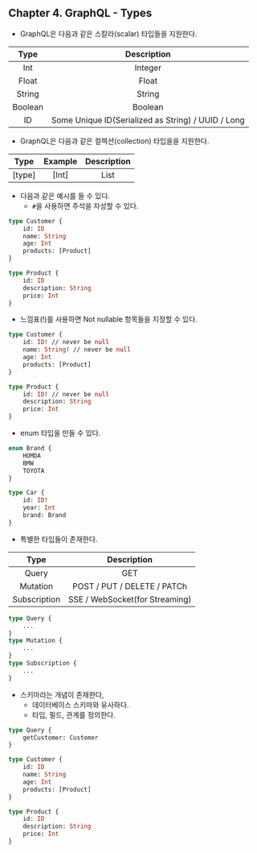 
## Chapter 4. GraphQL - Types

* GraphQL은 다음과 같은 스칼라(scalar) 타입들을 지원한다.

| Type | Description |
|:-:|:-:|
| Int | Integer |
| Float | Float |
| String | String |
| Boolean | Boolean |
| ID | Some Unique ID(Serialized as String) / UUID / Long |

* GraphQL은 다음과 같은 컬렉션(collection) 타입을을 지원한다.

| Type | Example | Description |
|:-:|:-:|:-:|
| [type] | [Int] | List<Integer> |

* 다음과 같은 예시를 들 수 있다.
    * `#`을 사용하면 주석을 자성할 수 있다.

```graphql
type Customer {
    id: ID
    name: String
    age: Int
    products: [Product]
}

type Product {
    id: ID
    description: String
    price: Int
}
```

* 느낌표(!)를 사용하면 Not nullable 항목들을 지정할 수 있다.

```graphql
type Customer {
    id: ID! // never be null
    name: String! // never be null
    age: Int
    products: [Product]
}

type Product {
    id: ID! // never be null
    description: String
    price: Int
}
```

* enum 타입을 만들 수 있다.

```graphql
enum Brand {
    HOMDA
    BMW
    TOYOTA
}

type Car {
    id: ID!
    year: Int
    brand: Brand
}
```

* 특별한 타입들이 존재한다.

| Type | Description |
|:-:|:-:|
| Query | GET |
| Mutation | POST / PUT / DELETE / PATCh |
| Subscription | SSE / WebSocket(for Streaming) |

```graphql
type Query {
    ...
}
type Mutation {
    ...
}
type Subscription {
    ...
}
```

* 스키마라는 개념이 존재한다,
    * 데이터베이스 스키마와 유사하다.
    * 타입, 필드, 관계를 정의한다.

```graphql
type Query {
    getCustomer: Customer
}

type Customer {
    id: ID
    name: String
    age: Int
    products: [Product]
}

type Product {
    id: ID
    description: String
    price: Int
}
```